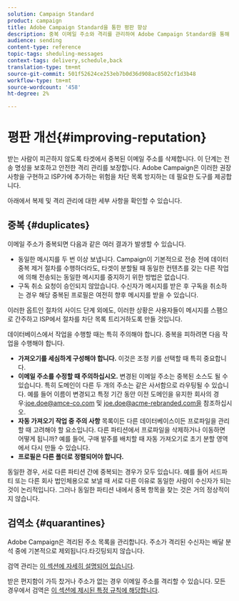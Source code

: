 ```yaml
---
solution: Campaign Standard
product: campaign
title: Adobe Campaign Standard을 통한 평판 향상
description: 중복 이메일 주소와 격리를 관리하여 Adobe Campaign Standard을 통해 명성을 높일 수 있는 방법을 살펴볼 수 있습니다.
audience: sending
content-type: reference
topic-tags: sheduling-messages
context-tags: delivery,schedule,back
translation-type: tm+mt
source-git-commit: 501f52624ce253eb7b0d36d908ac8502cf1d3b48
workflow-type: tm+mt
source-wordcount: '458'
ht-degree: 2%

---
```



# 평판 개선{#improving-reputation}

받는 사람이 피곤하지 않도록 타겟에서 중복된 이메일 주소를 삭제합니다. 이 단계는 전송 명성을 보호하고 안전한 격리 관리를 보장합니다. Adobe Campaign은 이러한 권장 사항을 구현하고 ISP가에 추가하는 위험을 차단 목록 방지하는 데 필요한 도구를 제공합니다.

아래에서 복제 및 격리 관리에 대한 세부 사항을 확인할 수 있습니다.

## 중복 {#duplicates}

이메일 주소가 중복되면 다음과 같은 여러 결과가 발생할 수 있습니다.
* 동일한 메시지를 두 번 이상 보냅니다. Campaign이 기본적으로 전송 전에 데이터 중복 제거 절차를 수행하더라도, 타겟이 분할될 때 동일한 컨텐츠를 갖는 다른 작업에 의해 전송되는 동일한 메시지를 중지하기 위한 방법은 없습니다.
* 구독 취소 요청이 승인되지 않았습니다. 수신자가 메시지를 받은 후 구독을 취소하는 경우 해당 중복된 프로필은 여전히 향후 메시지를 받을 수 있습니다.

이러한 옵트인 절차의 사이드 단계 외에도, 이러한 상황은 사용자들이 메시지를 스팸으로 간주하고 ISP에서 절차를 차단 목록 트리거하도록 만들 것입니다.

데이터베이스에서 작업을 수행할 때는 특히 주의해야 합니다. 중복을 피하려면 다음 작업을 수행해야 합니다.
* **가져오기를 세심하게 구성해야 합니다.** 이것은 조정 키를 선택할 때 특히 중요합니다.
* **이메일 주소를 수정할 때 주의하십시오.** 변경된 이메일 주소는 중복된 소스도 될 수 있습니다. 특히 도메인이 다른 두 개의 주소는 같은 사서함으로 라우팅될 수 있습니다. 예를 들어 이름이 변경되고 특정 기간 동안 이전 도메인을 유지한 회사의 경우:joe.doe@amce-co.com 및 joe.doe@acme-rebranded.com을 참조하십시오.
* **자동 가져오기 작업 중 주의 사항** 목록이든 다른 데이터베이스이든 프로파일을 관리할 때 고려해야 할 요소입니다. 다른 파티션에서 프로파일을 삭제하거나 이동하면 어떻게 됩니까? 예를 들어, 구매 발주를 배치할 때 자동 가져오기로 초기 분할 영역에서 다시 만들 수 있습니다.
* **프로필은 다른 폴더로 정렬되어야 합니다.**

동일한 경우, 서로 다른 파티션 간에 중복되는 경우가 모두 있습니다. 예를 들어 서드파티 또는 다른 회사 법인체용으로 보낼 때 서로 다른 이유로 동일한 사람이 수신자가 되는 것이 논리적입니다. 그러나 동일한 파티션 내에서 중복 항목을 찾는 것은 거의 정상적이지 않습니다.

## 검역소 {#quarantines}

Adobe Campaign은 격리된 주소 목록을 관리합니다. 주소가 격리된 수신자는 배달 분석 중에 기본적으로 제외됩니다.타깃팅되지 않습니다.

검역 관리는 [이 섹션에 자세히 설명되어 있습니다](../../sending/using/understanding-quarantine-management.md).

받은 편지함이 가득 찼거나 주소가 없는 경우 이메일 주소를 격리할 수 있습니다. 모든 경우에서 검역은 [이 섹션에 제시된 특정 규칙에 해당합니다](../../sending/using/understanding-quarantine-management.md#conditions-for-sending-an-address-to-quarantine).
